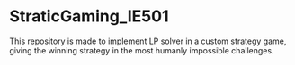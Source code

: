 # StraticGaming_IE501
This repository is made to implement LP solver in a custom strategy game, giving the winning strategy in the most humanly impossible challenges.
